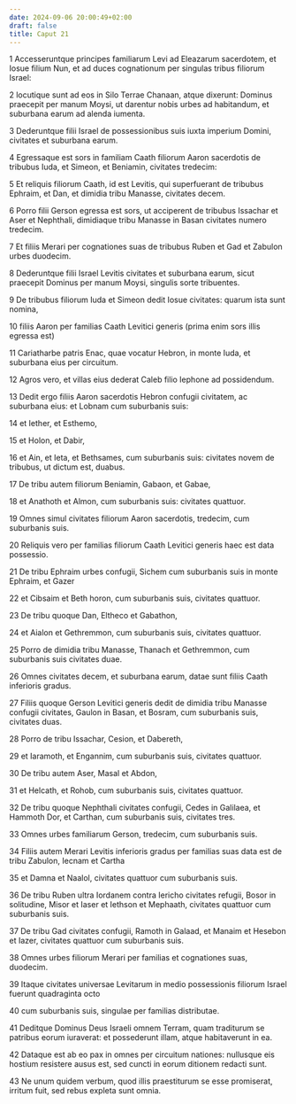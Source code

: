 ```yaml
---
date: 2024-09-06 20:00:49+02:00
draft: false
title: Caput 21
---
```





1 Accesseruntque principes familiarum Levi ad Eleazarum sacerdotem, et Iosue filium Nun, et ad duces cognationum per singulas tribus filiorum Israel:

2 locutique sunt ad eos in Silo Terrae Chanaan, atque dixerunt: Dominus praecepit per manum Moysi, ut darentur nobis urbes ad habitandum, et suburbana earum ad alenda iumenta.

3 Dederuntque filii Israel de possessionibus suis iuxta imperium Domini, civitates et suburbana earum.

4 Egressaque est sors in familiam Caath filiorum Aaron sacerdotis de tribubus Iuda, et Simeon, et Beniamin, civitates tredecim:

5 Et reliquis filiorum Caath, id est Levitis, qui superfuerant de tribubus Ephraim, et Dan, et dimidia tribu Manasse, civitates decem.

6 Porro filii Gerson egressa est sors, ut acciperent de tribubus Issachar et Aser et Nephthali, dimidiaque tribu Manasse in Basan civitates numero tredecim.

7 Et filiis Merari per cognationes suas de tribubus Ruben et Gad et Zabulon urbes duodecim.

8 Dederuntque filii Israel Levitis civitates et suburbana earum, sicut praecepit Dominus per manum Moysi, singulis sorte tribuentes.

9 De tribubus filiorum Iuda et Simeon dedit Iosue civitates: quarum ista sunt nomina,

10 filiis Aaron per familias Caath Levitici generis (prima enim sors illis egressa est)

11 Cariatharbe patris Enac, quae vocatur Hebron, in monte Iuda, et suburbana eius per circuitum.

12 Agros vero, et villas eius dederat Caleb filio Iephone ad possidendum.

13 Dedit ergo filiis Aaron sacerdotis Hebron confugii civitatem, ac suburbana eius: et Lobnam cum suburbanis suis:

14 et Iether, et Esthemo,

15 et Holon, et Dabir,

16 et Ain, et Ieta, et Bethsames, cum suburbanis suis: civitates novem de tribubus, ut dictum est, duabus.

17 De tribu autem filiorum Beniamin, Gabaon, et Gabae,

18 et Anathoth et Almon, cum suburbanis suis: civitates quattuor.

19 Omnes simul civitates filiorum Aaron sacerdotis, tredecim, cum suburbanis suis.

20 Reliquis vero per familias filiorum Caath Levitici generis haec est data possessio.

21 De tribu Ephraim urbes confugii, Sichem cum suburbanis suis in monte Ephraim, et Gazer

22 et Cibsaim et Beth horon, cum suburbanis suis, civitates quattuor.

23 De tribu quoque Dan, Eltheco et Gabathon,

24 et Aialon et Gethremmon, cum suburbanis suis, civitates quattuor.

25 Porro de dimidia tribu Manasse, Thanach et Gethremmon, cum suburbanis suis civitates duae.

26 Omnes civitates decem, et suburbana earum, datae sunt filiis Caath inferioris gradus.

27 Filiis quoque Gerson Levitici generis dedit de dimidia tribu Manasse confugii civitates, Gaulon in Basan, et Bosram, cum suburbanis suis, civitates duas.

28 Porro de tribu Issachar, Cesion, et Dabereth,

29 et Iaramoth, et Engannim, cum suburbanis suis, civitates quattuor.

30 De tribu autem Aser, Masal et Abdon,

31 et Helcath, et Rohob, cum suburbanis suis, civitates quattuor.

32 De tribu quoque Nephthali civitates confugii, Cedes in Galilaea, et Hammoth Dor, et Carthan, cum suburbanis suis, civitates tres.

33 Omnes urbes familiarum Gerson, tredecim, cum suburbanis suis.

34 Filiis autem Merari Levitis inferioris gradus per familias suas data est de tribu Zabulon, Iecnam et Cartha

35 et Damna et Naalol, civitates quattuor cum suburbanis suis.

36 De tribu Ruben ultra Iordanem contra Iericho civitates refugii, Bosor in solitudine, Misor et Iaser et Iethson et Mephaath, civitates quattuor cum suburbanis suis.

37 De tribu Gad civitates confugii, Ramoth in Galaad, et Manaim et Hesebon et Iazer, civitates quattuor cum suburbanis suis.

38 Omnes urbes filiorum Merari per familias et cognationes suas, duodecim.

39 Itaque civitates universae Levitarum in medio possessionis filiorum Israel fuerunt quadraginta octo

40 cum suburbanis suis, singulae per familias distributae.

41 Deditque Dominus Deus Israeli omnem Terram, quam traditurum se patribus eorum iuraverat: et possederunt illam, atque habitaverunt in ea.

42 Dataque est ab eo pax in omnes per circuitum nationes: nullusque eis hostium resistere ausus est, sed cuncti in eorum ditionem redacti sunt.

43 Ne unum quidem verbum, quod illis praestiturum se esse promiserat, irritum fuit, sed rebus expleta sunt omnia.

